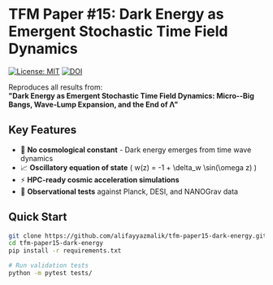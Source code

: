# TFM Paper #15: Dark Energy as Emergent Stochastic Time Field Dynamics

[![License: MIT](https://img.shields.io/badge/License-MIT-blue.svg)](LICENSE)
[![DOI](https://zenodo.org/badge/DOI/10.5281/zenodo.XXXXXXX.svg)](https://doi.org/10.XXXX/zenodo.XXXXXXX)

Reproduces all results from:  
**"Dark Energy as Emergent Stochastic Time Field Dynamics: Micro--Big Bangs, Wave-Lump Expansion, and the End of Λ"**

## Key Features
- 🌌 **No cosmological constant** - Dark energy emerges from time wave dynamics
- 📈 **Oscillatory equation of state** \( w(z) = -1 + \delta_w \sin(\omega z) \)
- ⚡ **HPC-ready cosmic acceleration simulations**
- 📡 **Observational tests** against Planck, DESI, and NANOGrav data

## Quick Start
```bash
git clone https://github.com/alifayyazmalik/tfm-paper15-dark-energy.git
cd tfm-paper15-dark-energy
pip install -r requirements.txt

# Run validation tests
python -m pytest tests/
